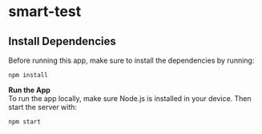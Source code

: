 # smart-test

## Install Dependencies
Before running this app, make sure to install the dependencies by running: 

```npm install```

**Run the App**  
To run the app locally, make sure Node.js is installed in your device. Then start the server with:

```npm start```
